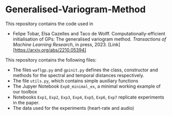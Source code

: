 # Generalised-Variogram-Method

This repository contains the code used in

- Felipe Tobar, Elsa Cazelles and Taco de Wolff. Computationally-efficient initialisation of GPs: The generalised variogram method. *Transactions of Machine Learning Research*, in press, 2023. [Link][https://arxiv.org/abs/2210.05394]

This repository contains the following files: 

- The files `waflgp.py` and `gpinit.py` defines the class, constructor and methods for the spectral and temporal distances respectively.
- The file `utils.py`, which contains simple auxiliary functions
- The Jupyer Notebook `Exp0_minimal_ex`, a minimal working example of our toolbox
- Notebooks `Exp1`, `Exp2`, `Exp3`, `Exp4`, `Exp5`, `Exp6`, `Exp7` replicate experiments in the paper.
- The data used for the experiments (heart-rate and audio)
